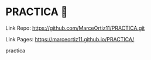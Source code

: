 # PRACTICA 🐼

Link Repo: https://github.com/MarceOrtiz11/PRACTICA.git


Link Pages: https://marceortiz11.github.io/PRACTICA/

practica

